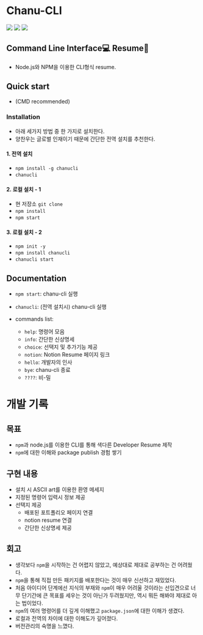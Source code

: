 # Chanu-CLI
![](https://img.shields.io/badge/version-2.1.0-orange.svg) ![](https://img.shields.io/badge/created__at-19.01.18-red.svg) ![](https://img.shields.io/badge/updated__at-19.01.23-red.svg)

## Command Line Interface💻 Resume📜 
- Node.js와 NPM을 이용한 CLI형식 resume.
  
## Quick start
- (CMD recommended)

### Installation
- 아래 세가지 방법 중 한 가지로 설치한다.
- 양찬우는 글로벌 인재이기 때문에 간단한 전역 설치를 추천한다. 

#### 1. 전역 설치 
- `npm install -g chanucli`
- `chanucli` 

#### 2. 로컬 설치 - 1
- 현 저장소 `git clone`
- `npm install`
- `npm start`

#### 3. 로컬 설치 - 2 
- `npm init -y`
- `npm install chanucli`
- `chanucli start`

## Documentation
- `npm start`: chanu-cli 실행 
- `chanucli`: (전역 설치시) chanu-cli 실행

- commands list:
    - `help`: 명령어 모음 
    - `info`: 간단한 신상명세 
    - `choice`: 선택지 및 추가기능 제공 
    - `notion`: Notion Resume 페이지 링크
    - `hello`: 개발자의 인사 
    - `bye`: chanu-cli 종료
    - `????`: 비-밀

# 개발 기록 
## 목표
- `npm`과 node.js를 이용한 CLI를 통해 색다른 Developer Resume 제작
- `npm`에 대한 이해와 package publish 경험 쌓기


## 구현 내용
- 설치 시 ASCII art를 이용한 환영 메세지
- 지정된 명령어 입력시 정보 제공
- 선택지 제공 
  - 배포된 포트폴리오 페이지 연결
  - notion resume 연결 
  - 간단한 신상명세 제공

## 회고
- 생각보다 `npm`을 시작하는 건 어렵지 않았고, 예상대로 제대로 공부하는 건 어려웠다. 
- `npm`을 통해 직접 만든 패키지를 배포한다는 것이 매우 신선하고 재밌었다.
- 처음 아이디어 단계에선 지식의 부재와 `npm`이 매우 어려울 것이라는 선입견으로 너무 단기간에 큰 목표를 세우는 것이 아닌가 두려웠지만, 역시 뭐든 해봐야 제대로 아는 법이었다.  
- `npm`의 여러 명령어를 더 깊게 이해했고 `package.json`에 대한 이해가 생겼다.
- 로컬과 전역의 차이에 대한 이해도가 깊어졌다.  
- 버전관리의 숙명을 느꼈다.